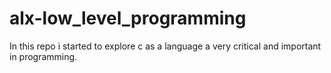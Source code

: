 # alx-low_level_programming
In this repo i started to explore c as a language a very critical and important in programming.
